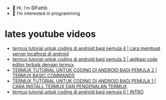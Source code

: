 - 👋 Hi, I’m @Fathb
- 👀 I’m interested in programming

# lates youtube videos
<!-- YOUTUBE:START -->
- [termux tutorial untuk coding di android bagi pemula 4 | cara membuat server localhost di android](https://www.youtube.com/watch?v=gONwYJBwirU)
- [termux tutorial untuk coding di android bagi pemula 3 | aplikasi code editor terbaik dengan termux](https://www.youtube.com/watch?v=XOopmI83soA)
- [TERMUX TUTORIAL UNTUK CODING DI ANDROID BAGI PEMULA 2 | TERMUX BASIC COMMANDS](https://www.youtube.com/watch?v=YuyNepFytkY)
- [TERMUX TUTORIAL UNTUK CODING DI ANDROID BAGI PEMULA 1 | CARA INSTALL TERMUX DAN PENGENALAN TERMUX](https://www.youtube.com/watch?v=2e5Vws6GbRQ)
- [termux tutorial untuk coding di android bagi pemula 0 | INTRO](https://www.youtube.com/watch?v=XcbCoF7EMJk)
<!-- YOUTUBE:END -->

<!---
Fathb/Fathb is a ✨ special ✨ repository because its `README.md` (this file) appears on your GitHub profile.
You can click the Preview link to take a look at your changes.
--->

